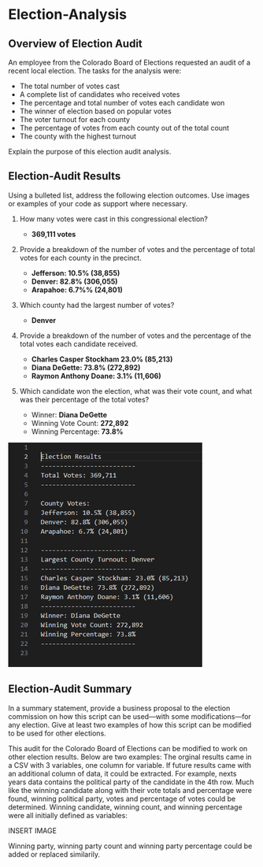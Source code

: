 # Election-Analysis
## Overview of Election Audit 
An employee from the Colorado Board of Elections requested an audit of a recent local election. The tasks for the analysis were: 

- The total number of votes cast
- A complete list of candidates who received votes
- The percentage and total number of votes each candidate won
- The winner of election based on popular votes
- The voter turnout for each county
- The percentage of votes from each county out of the total count
- The county with the highest turnout


Explain the purpose of this election audit analysis.

## Election-Audit Results
 Using a bulleted list, address the following election outcomes. Use images or examples of your code as support where necessary.

 1. How many votes were cast in this congressional election?
    - **369,111 votes**
 2. Provide a breakdown of the number of votes and the percentage of total votes for each county in the precinct.
    - **Jefferson: 10.5% (38,855)**
    - **Denver: 82.8% (306,055)**
    - **Arapahoe: 6.7%% (24,801)**
 3. Which county had the largest number of votes?
    - **Denver**
 4. Provide a breakdown of the number of votes and the percentage of the total votes each candidate received.
    - **Charles Casper Stockham 23.0% (85,213)**
    - **Diana DeGette: 73.8% (272,892)**
    - **Raymon Anthony Doane: 3.1% (11,606)**
 
 5. Which candidate won the election, what was their vote count, and what was their percentage of the total votes?
    - Winner: **Diana DeGette**
    - Winning Vote Count: **272,892** 
    - Winning Percentage: **73.8%** 

![Screenshotofresults](https://github.com/Andrewjruble/Election-Analysis/blob/main/Resources/Elections_Results.PNG)

## Election-Audit Summary
In a summary statement, provide a business proposal to the election commission on how this script can be used—with some modifications—for any election. Give at least two examples of how this script can be modified to be used for other elections.

This audit for the Colorado Board of Elections can be modified to work on other election results.  Below are two examples:
The orginal results came in a CSV with 3 variables, one column for variable. If future results came with an additional column of data, it could be extracted. For example, nexts years data contains the political party of the candidate in the 4th row. Much like the winning candidate along with their vote totals and percentage were found, winning political party, votes and percentage of votes could be determined. Winning candidate, winning count, and winning percentage were all initially defined as variables: 

INSERT IMAGE

Winning party, winning party count and winning party percentage could be added or replaced similarily. 






